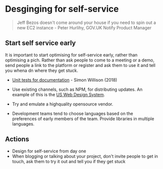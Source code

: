 <!-- TITLE: Designing for self-service -->

# Desginging for self-service

> Jeff Bezos doesn't come around your house if you need to spin out a new EC2 instance - Peter Hurlihy, GOV.UK Notify Product Manager


## Start self service early

It is important to start optimising for self-service early, rather than optimising a pich. Rather than ask people to come to a meeting or a demo, send people a link to the platform or register and ask them to use it and tell you whena dn where they get stuck. 

* [Unit tests for documentation](https://simonwillison.net/2018/Jul/28/documentation-unit-tests/) - Simon Willison (2018)

* Use existing channels, such as NPM, for distributing updates. An example of this is the [US Web Design System](https://www.npmjs.com/package/uswds). 
* Try and emulate a highquality opensource vendor.
* Development teams tend to choose languages based on the preferences of early members of the team. Provide libraries in multiple languages.


## Actions

* Design for self-service from day one
* When blogging or talking about your project, don't invite people to get in touch, ask them to try it out and tell you if they get stuck